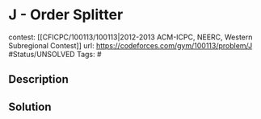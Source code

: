 # J - Order Splitter

contest: [[CFICPC/100113/100113|2012-2013 ACM-ICPC, NEERC, Western Subregional Contest]]
url: https://codeforces.com/gym/100113/problem/J
#Status/UNSOLVED
Tags: #

## Description

## Solution


